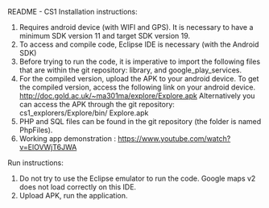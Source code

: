 README - CS1
Installation instructions:
1) Requires android device (with WIFI and GPS). It is necessary to have a minimum SDK version
11 and target SDK version 19.
2) To access and compile code, Eclipse IDE is necessary (with the Android SDK)
3) Before trying to run the code, it is imperative to import the following files that are within the git
repository: library, and google_play_services.
4) For the compiled version, upload the APK to your android device. To get the compiled version,
access the following link on your android device.
http://doc.gold.ac.uk/~ma301ma/explore/Explore.apk
 Alternatively you can access the APK through the git repository: cs1_explorers/Explore/bin/
Explore.apk
5) PHP and SQL files can be found in the git repository (the folder is named PhpFiles).
6) Working app demonstration : https://www.youtube.com/watch?v=ElOVWjT6JWA

Run instructions:
1) Do not try to use the Eclipse emulator to run the code. Google maps v2 does not load correctly
on this IDE.
2) Upload APK, run the application.


